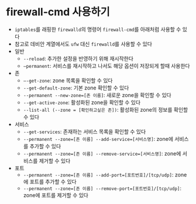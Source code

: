 # firewall-cmd 사용하기

- `iptables`를 래핑한 `firewalld`의 명령어 `firewall-cmd`를 아래처럼 사용할 수 있다
- 참고로 데비안 계열에서도 `ufw` 대신 `firewalld`를 사용할 수 있다
- 일반
    - `--reload`: 추가한 설정을 반영하기 위해 재시작한다
    - `—permanent`: 서비스를 재시작하고 나서도 해당 옵션이 저장되게 할때 사용한다
- 존
    - `—-get-zone`: zone 목록을 확인할 수 있다
    - `--get-default-zone`: 기본 zone 확인할 수 있다
    - `--permanent --new-zone=[존 이름]`: 새로운 zone을 확인할 수 있다
    - `--get-active-zone`: 활성화된 zone을 확인할 수 있다
    - `--list-all (--zone = [확인하고싶은 존])`: 활성화된 zone의 정보를 확인할 수 있다
- 서비스
    - `--get-services`: 존재하는 서비스 목록을 확인할 수 있다
    - `--permanent --zone=[존 이름] --add-service=[서비스명]`: zone에 서비스를 추가할 수 있다
    - `--permanent --zone=[존 이름] --remove-service=[서비스명]`: zone에 서비스를 제거할 수 있다
- 포트
    - `--permanent --zone=[존 이름] --add-port=[포트번호]/[tcp/udp]`: zone에 포트를 추가할 수 있다
    - `--permanent --zone=[존 이름] --remove-port=[포트번호]/[tcp/udp]`: zone에 포트를 제거할 수 있다